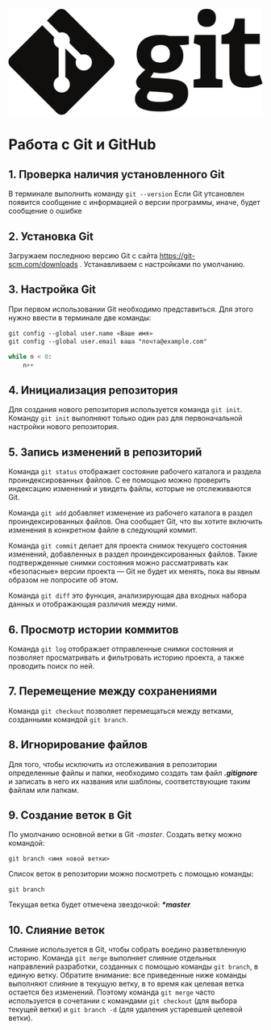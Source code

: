 ![Logo](git.png)
# Работа с Git и GitHub

## 1. Проверка наличия установленного Git
В терминале выполнить команду `git --version`
Если Git утсановлен появится сообщение с информацией о версии программы, иначе, будет сообщение о ошибке

## 2. Установка Git
Загружаем последнюю версию Git с сайта https://git-scm.com/downloads .
Устанавливаем с настройками по умолчанию.

## 3. Настройка Git
При первом использовании Git необходимо представиться. Для этого нужно ввести в терминале две команды: 
```
git config --global user.name «Ваше имя»
git config --global user.email ваша "почта@example.com"
```

```Python
while n < 0:
    n++
```

## 4. Инициализация репозитория
Для создания нового репозитория используется команда ```git init```. Команду ``` git init ``` выполняют только один раз для первоначальной настройки нового репозитория.

## 5. Запись изменений в репозиторий
Команда ```git status``` отображает состояние рабочего каталога и раздела проиндексированных файлов. С ее помощью можно проверить индексацию изменений и увидеть файлы, которые не отслеживаются Git.

Команда ```git add``` добавляет изменение из рабочего каталога в раздел проиндексированных файлов. Она сообщает Git, что вы хотите включить изменения в конкретном файле в следующий коммит.

Команда ```git commit``` делает для проекта снимок текущего состояния изменений, добавленных в раздел проиндексированных файлов. Такие подтвержденные снимки состояния можно рассматривать как «безопасные» версии проекта — Git не будет их менять, пока вы явным образом не попросите об этом. 

Команда ```git diff``` это функция, анализирующая два входных набора данных и отображающая различия между ними.

## 6. Просмотр истории коммитов
Команда ```git log``` отображает отправленные снимки состояния и позволяет просматривать и фильтровать историю проекта, а также проводить поиск по ней.

## 7. Перемещение между сохранениями
Команда ```git checkout``` позволяет перемещаться между ветками, созданными командой ```git branch```.

## 8. Игнорирование файлов
Для того, чтобы исключить из отслеживания в репозитории определенные файлы и папки, необходимо создать там файл ***.gitignore*** и записать в него их названия или шаблоны, соответствующие таким файлам или папкам.

## 9. Создание веток в Git
По умолчанию основной ветки в Git -*master*.
Создать ветку можно командой:
```
git branch <имя новой ветки>

```

Список веток в репозитории можно посмотреть с помощью команды:

```
git branch

```
Текущая ветка будет отмечена звездочкой: ***\*master***


## 10. Слияние веток
Слияние используется в Git, чтобы собрать воедино разветвленную историю. Команда ```git merge``` выполняет слияние отдельных направлений разработки, созданных с помощью команды ```git branch```, в единую ветку.
Обратите внимание: все приведенные ниже команды выполняют слияние в текущую ветку, в то время как целевая ветка остается без изменений. Поэтому команда ```git merge``` часто используется в сочетании с командами ```git checkout``` (для выбора текущей ветки) и ```git branch -d``` (для удаления устаревшей целевой ветки).